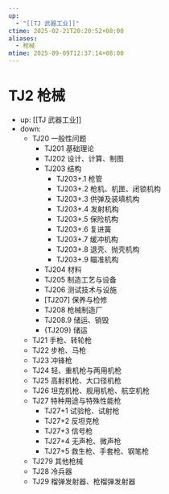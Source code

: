 ```yaml
---
up:
  - "[[TJ 武器工业]]"
ctime: 2025-02-21T20:20:52+08:00
aliases:
  - 枪械
mtime: 2025-09-09T12:37:14+08:00
---
```


# TJ2 枪械

- up: [[TJ 武器工业]]
- down:	
	- TJ20 一般性问题
		- TJ201 基础理论
		- TJ202 设计、计算、制图
		- TJ203 结构
			- TJ203+.1 枪管
			- TJ203+.2 枪机、机匣、闭锁机构
			- TJ203+.3 供弹及装填机构
			- TJ203+.4 发射机构
			- TJ203+.5 保险机构
			- TJ203+.6 复进簧
			- TJ203+.7 缓冲机构
			- TJ203+.8 退壳、抛壳机构
			- TJ203+.9 瞄准机构
		- TJ204 材料
		- TJ205 制造工艺与设备
		- TJ206 测试技术与设施
		- [TJ207] 保养与检修
		- TJ208 枪械制造厂
		- TJ208.9 储运、销毁
		- {TJ209} 储运
	- TJ21 手枪、转轮枪
	- TJ22 步枪、马枪
	- TJ23 冲锋枪
	- TJ24 轻、重机枪与两用机枪
	- TJ25 高射机枪、大口径机枪
	- TJ26 坦克机枪、舰用机枪、航空机枪
	- TJ27 特种用途与特殊性能枪
		- TJ27+1 试验枪、试射枪
		- TJ27+2 反坦克枪
		- TJ27+3 信号枪
		- TJ27+4 无声枪、微声枪
		- TJ27+5 救生枪、手套枪、钢笔枪
	- TJ279 其他枪械
	- TJ28 冷兵器
	- TJ29 榴弹发射器、枪榴弹发射器
